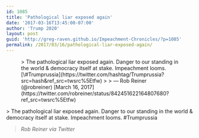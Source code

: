 ```yaml
---
id: 1085
title: 'Pathological liar exposed again'
date: '2017-03-16T13:45:00-07:00'
author: 'Trump 2020'
layout: post
guid: 'http://greg-raven.github.io/Impeachment-Chronicles/?p=1085'
permalink: /2017/03/16/pathological-liar-exposed-again/
---
```


<figure class="wp-block-embed is-type-rich is-provider-twitter wp-block-embed-twitter"><div class="wp-block-embed__wrapper">> The pathological liar exposed again. Danger to our standing in the world &amp; democracy itself at stake. Impeachment looms. [\#Trumprussia](https://twitter.com/hashtag/Trumprussia?src=hash&ref_src=twsrc%5Etfw)
> 
> — Rob Reiner (@robreiner) [March 16, 2017](https://twitter.com/robreiner/status/842451622164807680?ref_src=twsrc%5Etfw)

<script async="" charset="utf-8" src="https://platform.twitter.com/widgets.js"></script></div></figure>> The pathological liar exposed again. Danger to our standing in the world &amp; democracy itself at stake. Impeachment looms. #Trumprussia
> 
> <cite>Rob Reiner via Twitter</cite>